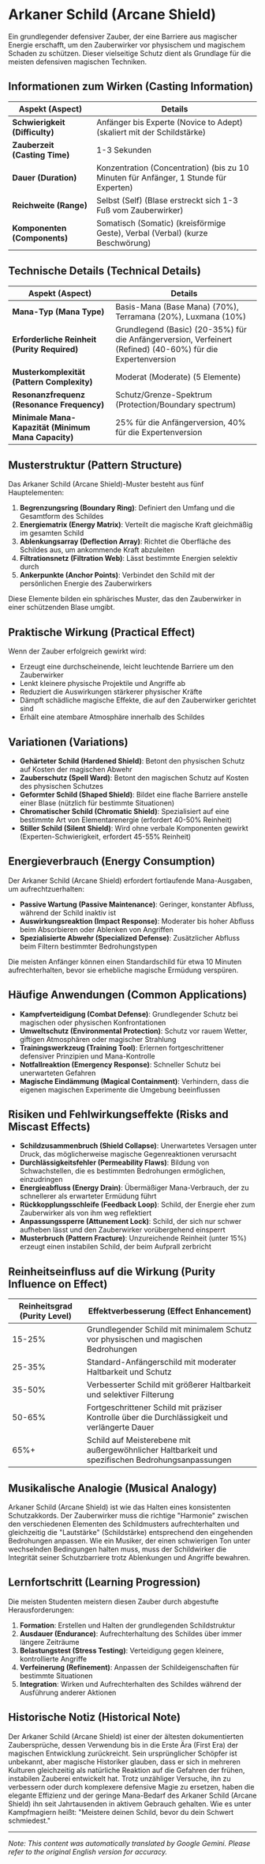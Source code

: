 # **Arkaner Schild (Arcane Shield)**

Ein grundlegender defensiver Zauber, der eine Barriere aus magischer Energie erschafft, um den Zauberwirker vor physischem und magischem Schaden zu schützen. Dieser vielseitige Schutz dient als Grundlage für die meisten defensiven magischen Techniken.

## Informationen zum Wirken (Casting Information)

| Aspekt (Aspect) | Details |
|--------|---------|
| **Schwierigkeit (Difficulty)** | Anfänger bis Experte (Novice to Adept) (skaliert mit der Schildstärke) |
| **Zauberzeit (Casting Time)** | 1-3 Sekunden |
| **Dauer (Duration)** | Konzentration (Concentration) (bis zu 10 Minuten für Anfänger, 1 Stunde für Experten) |
| **Reichweite (Range)** | Selbst (Self) (Blase erstreckt sich 1-3 Fuß vom Zauberwirker) |
| **Komponenten (Components)** | Somatisch (Somatic) (kreisförmige Geste), Verbal (Verbal) (kurze Beschwörung) |

## Technische Details (Technical Details)

| Aspekt (Aspect) | Details |
|--------|---------|
| **Mana-Typ (Mana Type)** | Basis-Mana (Base Mana) (70%), Terramana (20%), Luxmana (10%) |
| **Erforderliche Reinheit (Purity Required)** | Grundlegend (Basic) (20-35%) für die Anfängerversion, Verfeinert (Refined) (40-60%) für die Expertenversion |
| **Musterkomplexität (Pattern Complexity)** | Moderat (Moderate) (5 Elemente) |
| **Resonanzfrequenz (Resonance Frequency)** | Schutz/Grenze-Spektrum (Protection/Boundary spectrum) |
| **Minimale Mana-Kapazität (Minimum Mana Capacity)** | 25% für die Anfängerversion, 40% für die Expertenversion |

## Musterstruktur (Pattern Structure)

Das Arkaner Schild (Arcane Shield)-Muster besteht aus fünf Hauptelementen:
1. **Begrenzungsring (Boundary Ring)**: Definiert den Umfang und die Gesamtform des Schildes
2. **Energiematrix (Energy Matrix)**: Verteilt die magische Kraft gleichmäßig im gesamten Schild
3. **Ablenkungsarray (Deflection Array)**: Richtet die Oberfläche des Schildes aus, um ankommende Kraft abzuleiten
4. **Filtrationsnetz (Filtration Web)**: Lässt bestimmte Energien selektiv durch
5. **Ankerpunkte (Anchor Points)**: Verbindet den Schild mit der persönlichen Energie des Zauberwirkers

Diese Elemente bilden ein sphärisches Muster, das den Zauberwirker in einer schützenden Blase umgibt.

## Praktische Wirkung (Practical Effect)

Wenn der Zauber erfolgreich gewirkt wird:
- Erzeugt eine durchscheinende, leicht leuchtende Barriere um den Zauberwirker
- Lenkt kleinere physische Projektile und Angriffe ab
- Reduziert die Auswirkungen stärkerer physischer Kräfte
- Dämpft schädliche magische Effekte, die auf den Zauberwirker gerichtet sind
- Erhält eine atembare Atmosphäre innerhalb des Schildes

## Variationen (Variations)

- **Gehärteter Schild (Hardened Shield)**: Betont den physischen Schutz auf Kosten der magischen Abwehr
- **Zauberschutz (Spell Ward)**: Betont den magischen Schutz auf Kosten des physischen Schutzes
- **Geformter Schild (Shaped Shield)**: Bildet eine flache Barriere anstelle einer Blase (nützlich für bestimmte Situationen)
- **Chromatischer Schild (Chromatic Shield)**: Spezialisiert auf eine bestimmte Art von Elementarenergie (erfordert 40-50% Reinheit)
- **Stiller Schild (Silent Shield)**: Wird ohne verbale Komponenten gewirkt (Experten-Schwierigkeit, erfordert 45-55% Reinheit)

## Energieverbrauch (Energy Consumption)

Der Arkaner Schild (Arcane Shield) erfordert fortlaufende Mana-Ausgaben, um aufrechtzuerhalten:
- **Passive Wartung (Passive Maintenance)**: Geringer, konstanter Abfluss, während der Schild inaktiv ist
- **Auswirkungsreaktion (Impact Response)**: Moderater bis hoher Abfluss beim Absorbieren oder Ablenken von Angriffen
- **Spezialisierte Abwehr (Specialized Defense)**: Zusätzlicher Abfluss beim Filtern bestimmter Bedrohungstypen

Die meisten Anfänger können einen Standardschild für etwa 10 Minuten aufrechterhalten, bevor sie erhebliche magische Ermüdung verspüren.

## Häufige Anwendungen (Common Applications)

- **Kampfverteidigung (Combat Defense)**: Grundlegender Schutz bei magischen oder physischen Konfrontationen
- **Umweltschutz (Environmental Protection)**: Schutz vor rauem Wetter, giftigen Atmosphären oder magischer Strahlung
- **Trainingswerkzeug (Training Tool)**: Erlernen fortgeschrittener defensiver Prinzipien und Mana-Kontrolle
- **Notfallreaktion (Emergency Response)**: Schneller Schutz bei unerwarteten Gefahren
- **Magische Eindämmung (Magical Containment)**: Verhindern, dass die eigenen magischen Experimente die Umgebung beeinflussen

## Risiken und Fehlwirkungseffekte (Risks and Miscast Effects)

- **Schildzusammenbruch (Shield Collapse)**: Unerwartetes Versagen unter Druck, das möglicherweise magische Gegenreaktionen verursacht
- **Durchlässigkeitsfehler (Permeability Flaws)**: Bildung von Schwachstellen, die es bestimmten Bedrohungen ermöglichen, einzudringen
- **Energieabfluss (Energy Drain)**: Übermäßiger Mana-Verbrauch, der zu schnellerer als erwarteter Ermüdung führt
- **Rückkopplungsschleife (Feedback Loop)**: Schild, der Energie eher zum Zauberwirker als von ihm weg reflektiert
- **Anpassungssperre (Attunement Lock)**: Schild, der sich nur schwer aufheben lässt und den Zauberwirker vorübergehend einsperrt
- **Musterbruch (Pattern Fracture)**: Unzureichende Reinheit (unter 15%) erzeugt einen instabilen Schild, der beim Aufprall zerbricht

## Reinheitseinfluss auf die Wirkung (Purity Influence on Effect)

| Reinheitsgrad (Purity Level) | Effektverbesserung (Effect Enhancement) |
|--------------|---------------------|
| 15-25% | Grundlegender Schild mit minimalem Schutz vor physischen und magischen Bedrohungen |
| 25-35% | Standard-Anfängerschild mit moderater Haltbarkeit und Schutz |
| 35-50% | Verbesserter Schild mit größerer Haltbarkeit und selektiver Filterung |
| 50-65% | Fortgeschrittener Schild mit präziser Kontrolle über die Durchlässigkeit und verlängerte Dauer |
| 65%+ | Schild auf Meisterebene mit außergewöhnlicher Haltbarkeit und spezifischen Bedrohungsanpassungen |

## Musikalische Analogie (Musical Analogy)

Arkaner Schild (Arcane Shield) ist wie das Halten eines konsistenten Schutzakkords. Der Zauberwirker muss die richtige "Harmonie" zwischen den verschiedenen Elementen des Schildmusters aufrechterhalten und gleichzeitig die "Lautstärke" (Schildstärke) entsprechend den eingehenden Bedrohungen anpassen. Wie ein Musiker, der einen schwierigen Ton unter wechselnden Bedingungen halten muss, muss der Schildwirker die Integrität seiner Schutzbarriere trotz Ablenkungen und Angriffe bewahren.

## Lernfortschritt (Learning Progression)

Die meisten Studenten meistern diesen Zauber durch abgestufte Herausforderungen:
1. **Formation**: Erstellen und Halten der grundlegenden Schildstruktur
2. **Ausdauer (Endurance)**: Aufrechterhaltung des Schildes über immer längere Zeiträume
3. **Belastungstest (Stress Testing)**: Verteidigung gegen kleinere, kontrollierte Angriffe
4. **Verfeinerung (Refinement)**: Anpassen der Schildeigenschaften für bestimmte Situationen
5. **Integration**: Wirken und Aufrechterhalten des Schildes während der Ausführung anderer Aktionen

## Historische Notiz (Historical Note)

Der Arkaner Schild (Arcane Shield) ist einer der ältesten dokumentierten Zaubersprüche, dessen Verwendung bis in die Erste Ära (First Era) der magischen Entwicklung zurückreicht. Sein ursprünglicher Schöpfer ist unbekannt, aber magische Historiker glauben, dass er sich in mehreren Kulturen gleichzeitig als natürliche Reaktion auf die Gefahren der frühen, instabilen Zauberei entwickelt hat. Trotz unzähliger Versuche, ihn zu verbessern oder durch komplexere defensive Magie zu ersetzen, haben die elegante Effizienz und der geringe Mana-Bedarf des Arkaner Schild (Arcane Shield) ihn seit Jahrtausenden in aktivem Gebrauch gehalten. Wie es unter Kampfmagiern heißt: "Meistere deinen Schild, bevor du dein Schwert schmiedest."


---
_Note: This content was automatically translated by Google Gemini. Please refer to the original English version for accuracy._